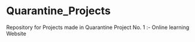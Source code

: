 # Quarantine_Projects
Repository for Projects made in Quarantine
Project No. 1 :-
  Online learning Website
